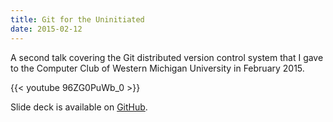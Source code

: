 ```yaml
---
title: Git for the Uninitiated
date: 2015-02-12
---
```


A second talk covering the Git distributed version control system that I gave to the Computer Club of Western Michigan University in February 2015.

{{< youtube 96ZG0PuWb_0 >}}

Slide deck is available on [GitHub](https://github.com/scott-linder/git-mdp).
